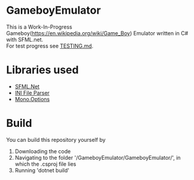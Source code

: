 # GameboyEmulator

This is a Work-In-Progress Gameboy(https://en.wikipedia.org/wiki/Game_Boy) Emulator written in C# with SFML.net.  
For test progress see [TESTING.md](TESTING.md).

# Libraries used

- [SFML.Net](https://github.com/SFML/SFML.Net)
- [INI File Parser](https://github.com/rickyah/ini-parser)
- [Mono.Options](https://github.com/xamarin/XamarinComponents/tree/main/XPlat/Mono.Options)

# Build

You can build this repository yourself by
1. Downloading the code
2. Navigating to the folder '/GameboyEmulator/GameboyEmulator/', in which the .csproj file lies
3. Running 'dotnet build'
